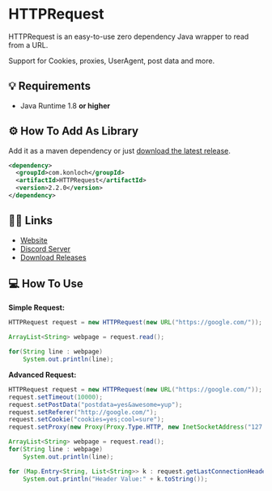# HTTPRequest
HTTPRequest is an easy-to-use zero dependency Java wrapper to read from a URL.

Support for Cookies, proxies, UserAgent, post data and more.

## 💡 Requirements
+ Java Runtime 1.8 **or higher**

## ⚙️ How To Add As Library
Add it as a maven dependency or just [download the latest release](https://github.com/Konloch/HTTPRequest/releases).
```xml
<dependency>
  <groupId>com.konloch</groupId>
  <artifactId>HTTPRequest</artifactId>
  <version>2.2.0</version>
</dependency>
```

## 👨‍💻 Links
* [Website](https://konloch.com/HTTPRequest/)
* [Discord Server](https://discord.gg/aexsYpfMEf)
* [Download Releases](https://konloch.com/HTTPRequest/releases)

## 💻 How To Use
**Simple Request:**
```java
HTTPRequest request = new HTTPRequest(new URL("https://google.com/"));
		
ArrayList<String> webpage = request.read();

for(String line : webpage)
    System.out.println(line);
```

**Advanced Request:**
```java
HTTPRequest request = new HTTPRequest(new URL("https://google.com/"));
request.setTimeout(10000);
request.setPostData("postdata=yes&awesome=yup");
request.setReferer("http://google.com/");
request.setCookie("cookies=yes;cool=sure");
request.setProxy(new Proxy(Proxy.Type.HTTP, new InetSocketAddress("127.0.0.1", 81)));

ArrayList<String> webpage = request.read();
for(String line : webpage)
    System.out.println(line);

for (Map.Entry<String, List<String>> k : request.getLastConnectionHeaders())
    System.out.println("Header Value:" + k.toString());
```
